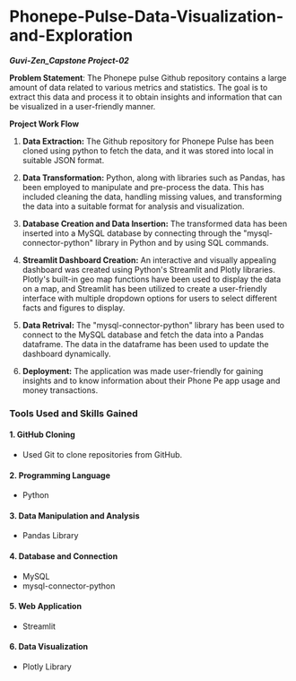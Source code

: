 # Phonepe-Pulse-Data-Visualization-and-Exploration

***Guvi-Zen_Capstone Project-02***

**Problem Statement**:
The Phonepe pulse Github repository contains a large amount of data related to various metrics and statistics. The goal is to extract this data and process it to obtain insights and information that can be visualized in a user-friendly manner.

**Project Work Flow**
1. **Data Extraction:** The Github repository for Phonepe Pulse has been cloned using python to fetch the data, and it was stored into local in suitable JSON format.

2. **Data Transformation:** Python, along with libraries such as Pandas, has been employed to manipulate and pre-process the data. This has included cleaning the data, handling missing values, and transforming the data into a suitable format for analysis and visualization.
 
3. **Database Creation and Data Insertion:** The transformed data has been inserted into a MySQL database by connecting through the "mysql-connector-python" library in Python and by using SQL commands.

4. **Streamlit Dashboard Creation:** An interactive and visually appealing dashboard was created using Python's Streamlit and Plotly libraries. Plotly's built-in geo map functions have been used to display the data on a map, and Streamlit has been utilized to create a user-friendly interface with multiple dropdown options for users to select different facts and figures to display.

5. **Data Retrival:** The "mysql-connector-python" library has been used to connect to the MySQL database and fetch the data into a Pandas dataframe. The data in the dataframe has been used to update the dashboard dynamically.
  
6. **Deployment:** The application was made user-friendly for gaining insights and to know information about their Phone Pe app usage and money transactions.

### Tools Used and Skills Gained

#### 1. GitHub Cloning
   - Used Git to clone repositories from GitHub.

#### 2. Programming Language
   - Python 

#### 3. Data Manipulation and Analysis
   - Pandas Library

#### 4. Database and Connection
   - MySQL
   - mysql-connector-python 

#### 5. Web Application
   - Streamlit

#### 6. Data Visualization
   - Plotly Library
